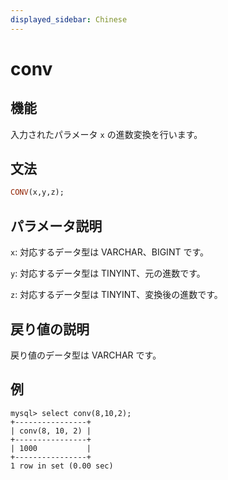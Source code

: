 ```yaml
---
displayed_sidebar: Chinese
---
```


# conv

## 機能

入力されたパラメータ `x` の進数変換を行います。

## 文法

```Haskell
CONV(x,y,z);
```

## パラメータ説明

`x`: 対応するデータ型は VARCHAR、BIGINT です。

`y`: 対応するデータ型は TINYINT、元の進数です。

`z`: 対応するデータ型は TINYINT、変換後の進数です。

## 戻り値の説明

戻り値のデータ型は VARCHAR です。

## 例

```Plain Text
mysql> select conv(8,10,2);
+----------------+
| conv(8, 10, 2) |
+----------------+
| 1000           |
+----------------+
1 row in set (0.00 sec)
```
